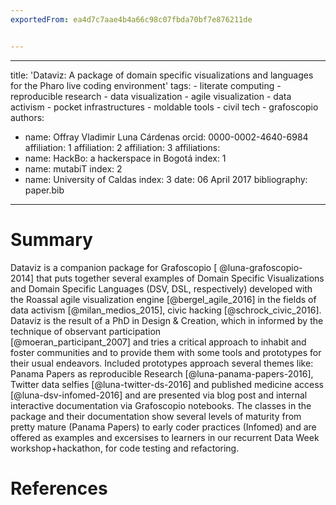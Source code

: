---exportedFrom: ea4d7c7aae4b4a66c98c07fbda70bf7e876211de---  ---
  title: 'Dataviz: A package of domain specific visualizations and languages for the Pharo live coding environment'
  tags:
    - literate computing
    - reproducible research
    - data visualization
    - agile visualization
    - data activism
    - pocket infrastructures
    - moldable tools
    - civil tech
    - grafoscopio
  authors:
   - name: Offray Vladimir Luna Cárdenas
     orcid: 0000-0002-4640-6984
     affiliation: 1
     affiliation: 2
     affiliation: 3
  affiliations:
   - name: HackBo: a hackerspace in Bogotá
     index: 1
   - name: mutabiT
     index: 2
  - name: University of Caldas
     index: 3
  date: 06 April 2017
  bibliography: paper.bib
  ---

  # Summary

  Dataviz is a companion package for Grafoscopio [ @luna-grafoscopio-2014] that puts together several examples
  of Domain Specific Visualizations and Domain Specific Languages (DSV, DSL, respectively) developed with the Roassal
  agile visualization engine [@bergel_agile_2016] in the fields of data activism [@milan_medios_2015], civic
  hacking [@schrock_civic_2016].
  Dataviz is the result of a PhD in Design & Creation, which in informed by the technique of observant participation   
  [@moeran_participant_2007] and tries a critical approach to inhabit and foster communities and to provide them with some 
  tools and prototypes for their usual endeavors.
  Included prototypes approach several themes like:  
  Panama Papers as reproducible Research [@luna-panama-papers-2016], Twitter data selfies [@luna-twitter-ds-2016]
  and published medicine access [@luna-dsv-infomed-2016] and are presented via blog post and internal interactive
  documentation via Grafoscopio notebooks.
  The classes in the package and their documentation show several levels of maturity from pretty mature (Panama Papers)
  to early coder practices (Infomed) and are offered as examples and excersises to learners in our recurrent Data Week
  workshop+hackathon, for code testing and refactoring.
  
  
  

  # References


